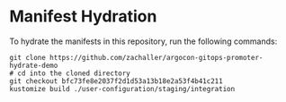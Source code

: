 # Manifest Hydration

To hydrate the manifests in this repository, run the following commands:

```shell
git clone https://github.com/zachaller/argocon-gitops-promoter-hydrate-demo
# cd into the cloned directory
git checkout bfc73fe8e2037f2d1d53a13b18e2a53f4b41c211
kustomize build ./user-configuration/staging/integration
```
